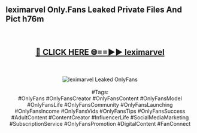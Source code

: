 <h2>leximarvel Only.Fans Leaked Private Files And Pict h76m</h2>
<br>
<div align="center">
<h2><a href="https://mediafiles.top/leximarvel" rel="nofollow">🔴 CLICK HERE 🌐==►► leximarvel</a></h2>
<br>
<br>
<a href="https://mediafiles.top/leximarvel" rel="nofollow" data-target="animated-image.originalLink"><img src="https://i.ibb.co.com/WyWwxjT/player-gif2.gif" alt="leximarvel Leaked OnlyFans" style="max-width: 100%; display: inline-block;" data-target="animated-image.originalImage"></a>
<br><br>
#Tags:
<br>
#OnlyFans #OnlyFansCreator #OnlyFansContent #OnlyFansModel #OnlyFansLife #OnlyFansCommunity #OnlyFansLaunching #OnlyFansIncome #OnlyFansVids #OnlyFansTips #OnlyFansSuccess #AdultContent #ContentCreator #InfluencerLife #SocialMediaMarketing #SubscriptionService #OnlyFansPromotion #DigitalContent #FanConnect
</div>
<br>